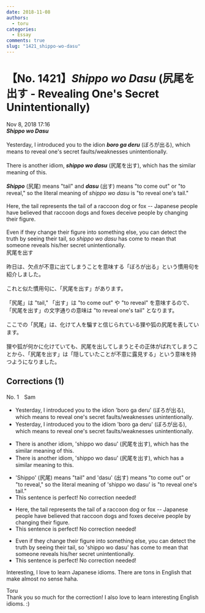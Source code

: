 ```yaml
---
date: 2018-11-08
authors:
  - toru
categories:
  - Essay
comments: true
slug: "1421_shippo-wo-dasu"
---
```


# 【No. 1421】<strong><em>Shippo wo Dasu</strong></em> (尻尾を出す - Revealing One's Secret Unintentionally)
<div class="date">Nov 8, 2018 17:16</div>
<div id="post"><div id="body_show_ori">
<strong><em>Shippo wo Dasu</strong></em><br/><br/>Yesterday, I introduced you to the idion <strong><em>boro ga deru</em></strong> (ぼろが出る), which means to reveal one's secret faults/weaknesses unintentionally.<br/><br/>There is another idiom, <strong><em>shippo wo dasu</em></strong> (尻尾を出す), which has the similar meaning of this.<br/><br/><strong><em>Shippo</em></strong> (尻尾) means "tail" and <strong><em>dasu</em></strong> (出す) means "to come out" or "to reveal," so the literal meaning of <em>shippo wo dasu</em> is "to reveal one's tail."<br/><br/>Here, the tail represents the tail of a raccoon dog or fox -- Japanese people have believed that raccoon dogs and foxes deceive people by changing their figure.<br/><br/>Even if they change their figure into something else, you can detect the truth by seeing their tail, so <em>shippo wo dasu</em> has come to mean that someone reveals his/her secret unintentionally.
</div></div>

<!-- more -->

<div id="post_ja"><div id="body_show_mo">
尻尾を出す<br/><br/>昨日は、欠点が不意に出てしまうことを意味する「ぼろが出る」という慣用句を紹介しました。<br/><br/>これと似た慣用句に、「尻尾を出す」があります。<br/><br/>「尻尾」は "tail," 「出す」は "to come out" や "to reveal" を意味するので、「尻尾を出す」の文字通りの意味は "to reveal one's tail" となります。<br/><br/>ここでの「尻尾」は、化けて人を騙すと信じられている狸や狐の尻尾を表しています。<br/><br/>狸や狐が何かに化けていても、尻尾を出してしまうとその正体がばれてしまうことから、「尻尾を出す」は「隠していたことが不意に露見する」という意味を持つようになりました。
</div></div>

## Corrections (1)
<div id="block"><div class="first_name"> No. 1　<span class="just_name">Sam</span></div><div id="block2">
<ul class="correction_field">
<li class="incorrect">Yesterday, I introduced you to the idion 'boro ga deru' (ぼろが出る), which means to reveal one's secret faults/weaknesses unintentionally.</li>
<li class="corrected correct">
Yesterday, I introduced you to the idio<span class="f_red">m</span> 'boro ga deru' (ぼろが出る), which means to reveal one's secret faults/weaknesses unintentionally.
</li>
</ul>
<ul class="correction_field">
<li class="incorrect">There is another idiom, 'shippo wo dasu' (尻尾を出す), which has the similar meaning of this.</li>
<li class="corrected correct">
There is another idiom, 'shippo wo dasu' (尻尾を出す), which has <span class="f_red">a</span> similar meaning <span class="f_red">to</span> this.
</li>
</ul>
<ul class="correction_field">
<li class="incorrect">'Shippo' (尻尾) means "tail" and 'dasu' (出す) means "to come out" or "to reveal," so the literal meaning of 'shippo wo dasu' is "to reveal one's tail."</li>
<li class="corrected perfect">This sentence is perfect! No correction needed!</li>
</ul>
<ul class="correction_field">
<li class="incorrect">Here, the tail represents the tail of a raccoon dog or fox -- Japanese people have believed that raccoon dogs and foxes deceive people by changing their figure.</li>
<li class="corrected perfect">This sentence is perfect! No correction needed!</li>
</ul>
<ul class="correction_field">
<li class="incorrect">Even if they change their figure into something else, you can detect the truth by seeing their tail, so 'shippo wo dasu' has come to mean that someone reveals his/her secret unintentionally.</li>
<li class="corrected perfect">This sentence is perfect! No correction needed!</li>
</ul>
<p class="comment_small">
 Interesting, I love to learn Japanese idioms. There are tons in English that make almost no sense haha.
</p>

</div><div class="name"><span class="just_name">Toru</span><br>
Thank you so much for the correction! I also love to learn interesting English idioms. :)
</div>
</div>
